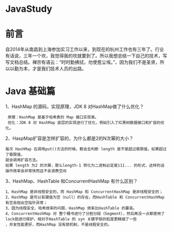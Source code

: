 # JavaStudy

# 前言

</p>
 自2014年从南昌到上海参加实习工作以来，到现在的杭州工作也有三年了。行业有话说，三年一个坎，我觉得我的坎就要到了。所以我想总结一下自己的技术，写写文档总结。禅宗有语云：“时时勤拂拭，勿使惹尘埃。”，因为我们不是圣贤，所以以勤为本，才是我们技术人员的出路。
 </p>

# Java 基础篇

 
 1、HashMap 的源码，实现原理，JDK 8 对HashMap做了什么优化？


```
 原理：HashMap 是基于哈希表的 Map 接口实现类。
 优化：JDK 8 对 HashMap 底层的实现进行了优化，例如引入了红黑树数据接口和扩容的优化。
```


2、HaspMap扩容是怎样扩容的，为什么都是2的N次幂的大小？


```
每次 HashMap 在调用put()方法的时候，都会去判断 length 是不是超过极限值，如果超过了极限值，
就会调用扩容方法。
如果 length 为2 的次幂，那么length-1 转化为二进制必定是111... 的形式，这样的话操作效率会非常快而且不会浪费空间
```


3、HashMap、HashTable 和ConcurrentHashMap 有什么区别？


```
1、HashMap 是非线程安全的，而 HashMap 和 ConcurrentHashMap 是非线程安全的；
2、HashMap 是可以有键值为空（null）的存在，而HashTable 和 ConcurrentHashMap 有空会抛出空指针异常；
3、因为线程安全、哈希效率的问题，HashMap 效率比HashTable 的要高。
4、ConcurrentHashMap 对 整个桶书进行了分割分段（Segment），然后再没一点都使用了lock锁进行保护，相对于HashTable 的 syn 关键字锁的粒度更精细了一些
，并发性能更好，而HashMap 没有锁机制，不是线程安全的。
```
